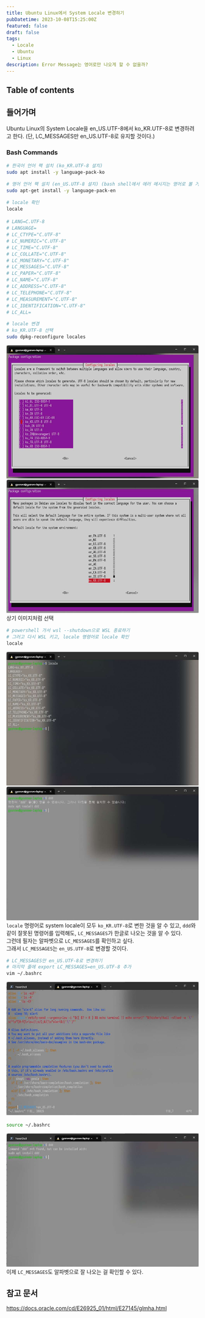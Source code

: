 ```yaml
---
title: Ubuntu Linux에서 System Locale 변경하기
pubDatetime: 2023-10-08T15:25:00Z
featured: false
draft: false
tags:
  - Locale
  - Ubuntu
  - Linux
description: Error Message는 영어로만 나오게 할 수 없을까?
---
```


## Table of contents

## 들어가며

Ubuntu Linux의 System Locale을 en_US.UTF-8에서 ko_KR.UTF-8로 변경하려고 한다. (단, LC_MESSAGES만 en_US.UTF-8로 유지할 것이다.)

### Bash Commands

```bash
# 한국어 언어 팩 설치 (ko_KR.UTF-8 설치)
sudo apt install -y language-pack-ko
```

```bash
# 영어 언어 팩 설치 (en_US.UTF-8 설치) (bash shell에서 에러 메시지는 영어로 볼 거임)
sudo apt-get install -y language-pack-en
```

```bash
# locale 확인
locale

# LANG=C.UTF-8
# LANGUAGE=
# LC_CTYPE="C.UTF-8"
# LC_NUMERIC="C.UTF-8"
# LC_TIME="C.UTF-8"
# LC_COLLATE="C.UTF-8"
# LC_MONETARY="C.UTF-8"
# LC_MESSAGES="C.UTF-8"
# LC_PAPER="C.UTF-8"
# LC_NAME="C.UTF-8"
# LC_ADDRESS="C.UTF-8"
# LC_TELEPHONE="C.UTF-8"
# LC_MEASUREMENT="C.UTF-8"
# LC_IDENTIFICATION="C.UTF-8"
# LC_ALL=
```

```bash
# locale 변경
# ko_KR.UTF-8 선택
sudo dpkg-reconfigure locales
```

![](/src/assets/image/change-system-locales-in-ubuntu-linux-1696746663971.jpeg)
![](/src/assets/image/change-system-locales-in-ubuntu-linux-1696746702104.jpeg)
상기 이미지처럼 선택

```bash
# powershell 가서 wsl --shutdown으로 WSL 종료하기
# 그러고 다시 WSL 키고, locale 명령어로 locale 확인
locale
```

![](/src/assets/image/change-system-locales-in-ubuntu-linux-1696746775436.jpeg)
![](/src/assets/image/change-system-locales-in-ubuntu-linux-1696746790937.jpeg)
`locale` 명령어로 system locale이 모두 `ko_KR.UTF-8`로 변한 것을 알 수 있고, `ddd`와 같이 잘못된 명령어를 입력해도, `LC_MESSAGES`가 한글로 나오는 것을 알 수 있다.  
그런데 필자는 알파벳으로 `LC_MESSAGES`를 확인하고 싶다.  
그래서 `LC_MESSAGES`는 `en_US.UTF-8`로 변경할 것이다.

```bash
# LC_MESSAGES만 en_US.UTF-8로 변경하기
# 마지막 줄에 export LC_MESSAGES=en_US.UTF-8 추가
vim ~/.bashrc
```

![](/src/assets/image/change-system-locales-in-ubuntu-linux-1696747076958.jpeg)

```bash
source ~/.bashrc
```

![](/src/assets/image/change-system-locales-in-ubuntu-linux-1696747096422.jpeg)
이제 `LC_MESSAGES`도 알파벳으로 잘 나오는 걸 확인할 수 있다.

## 참고 문서

<https://docs.oracle.com/cd/E26925_01/html/E27145/glmha.html>
